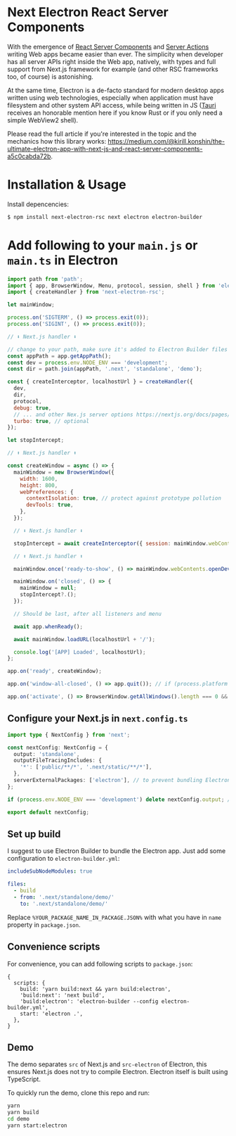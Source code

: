 # Next Electron React Server Components

With the emergence of [React Server Components](https://react.dev/reference/rsc/server-components) and [Server Actions](https://react.dev/reference/rsc/server-actions) writing Web apps became easier than ever. The simplicity when developer has all server APIs right inside the Web app, natively, with types and full support from Next.js framework for example (and other RSC frameworks too, of course) is astonishing.

At the same time, Electron is a de-facto standard for modern desktop apps written using web technologies, especially when application must have filesystem and other system API access, while being written in JS ([Tauri](https://tauri.app) receives an honorable mention here if you know Rust or if you only need a simple WebView2 shell).

Please read the full article if you're interested in the topic and the mechanics how this library works: https://medium.com/@kirill.konshin/the-ultimate-electron-app-with-next-js-and-react-server-components-a5c0cabda72b.

# Installation & Usage

Install depencencies:

```bash
$ npm install next-electron-rsc next electron electron-builder
```

# Add following to your `main.js` or `main.ts` in Electron

```js
import path from 'path';
import { app, BrowserWindow, Menu, protocol, session, shell } from 'electron';
import { createHandler } from 'next-electron-rsc';

let mainWindow;

process.on('SIGTERM', () => process.exit(0));
process.on('SIGINT', () => process.exit(0));

// ⬇ Next.js handler ⬇

// change to your path, make sure it's added to Electron Builder files
const appPath = app.getAppPath();
const dev = process.env.NODE_ENV === 'development';
const dir = path.join(appPath, '.next', 'standalone', 'demo');

const { createInterceptor, localhostUrl } = createHandler({
  dev,
  dir,
  protocol,
  debug: true,
  // ... and other Nex.js server options https://nextjs.org/docs/pages/building-your-application/configuring/custom-server
  turbo: true, // optional
});

let stopIntercept;

// ⬆ Next.js handler ⬆

const createWindow = async () => {
  mainWindow = new BrowserWindow({
    width: 1600,
    height: 800,
    webPreferences: {
      contextIsolation: true, // protect against prototype pollution
      devTools: true,
    },
  });

  // ⬇ Next.js handler ⬇

  stopIntercept = await createInterceptor({ session: mainWindow.webContents.session });

  // ⬆ Next.js handler ⬆

  mainWindow.once('ready-to-show', () => mainWindow.webContents.openDevTools());

  mainWindow.on('closed', () => {
    mainWindow = null;
    stopIntercept?.();
  });

  // Should be last, after all listeners and menu

  await app.whenReady();

  await mainWindow.loadURL(localhostUrl + '/');

  console.log('[APP] Loaded', localhostUrl);
};

app.on('ready', createWindow);

app.on('window-all-closed', () => app.quit()); // if (process.platform !== 'darwin')

app.on('activate', () => BrowserWindow.getAllWindows().length === 0 && !mainWindow && createWindow());
```

## Configure your Next.js in `next.config.ts`

```ts
import type { NextConfig } from 'next';

const nextConfig: NextConfig = {
  output: 'standalone',
  outputFileTracingIncludes: {
    '*': ['public/**/*', '.next/static/**/*'],
  },
  serverExternalPackages: ['electron'], // to prevent bundling Electron
};

if (process.env.NODE_ENV === 'development') delete nextConfig.output; // for HMR

export default nextConfig;
```

## Set up build

I suggest to use Electron Builder to bundle the Electron app. Just add some configuration to `electron-builder.yml`:

```yaml
includeSubNodeModules: true

files:
  - build
  - from: '.next/standalone/demo/'
    to: '.next/standalone/demo/'
```

Replace `%YOUR_PACKAGE_NAME_IN_PACKAGE.JSON%` with what you have in `name` property in `package.json`.

## Convenience scripts

For convenience, you can add following scripts to `package.json`:

```json5
{
  scripts: {
    build: 'yarn build:next && yarn build:electron',
    'build:next': 'next build',
    'build:electron': 'electron-builder --config electron-builder.yml',
    start: 'electron .',
  },
}
```

## Demo

The demo separates `src` of Next.js and `src-electron` of Electron, this ensures Next.js does not try to compile Electron. Electron itself is built using TypeScript.

To quickly run the demo, clone this repo and run:

```bash
yarn
yarn build
cd demo
yarn start:electron
```
